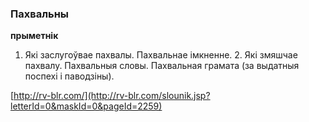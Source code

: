 ### Пахвальны
**прыметнік**

1. Які заслугоўвае пахвалы. Пахвальнае імкненне. 2. Які змяшчае пахвалу. Пахвальныя словы. Пахвальная грамата (за выдатныя поспехі і паводзіны).

<a rel="author">[http://rv-blr.com/](http://rv-blr.com/slounik.jsp?letterId=0&maskId=0&pageId=2259)</a>
